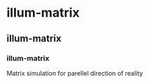 # illum-matrix
## illum-matrix
### illum-matrix


Matrix simulation for parellel direction of reality
